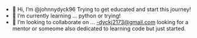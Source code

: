- 👋 Hi, I’m @johnnydyck96 
Trying to get educated and start this journey!
- 🌱 I’m currently learning ... python or trying!
- 💞️ I’m looking to collaborate on ...
-dyckj2173@gmail.com
looking for a mentor or someome also dedicated to learning code but just started.

